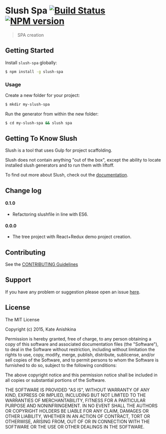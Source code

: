 # Slush Spa [![Build Status](https://secure.travis-ci.org/KateKate/slush-spa.png?branch=master)](https://travis-ci.org/KateKate/slush-spa) [![NPM version](https://badge-me.herokuapp.com/api/npm/slush-spa.png)](http://badges.enytc.com/for/npm/slush-spa)

> SPA creation


## Getting Started

Install `slush-spa` globally:

```bash
$ npm install -g slush-spa
```

### Usage

Create a new folder for your project:

```bash
$ mkdir my-slush-spa
```

Run the generator from within the new folder:

```bash
$ cd my-slush-spa && slush spa
```

## Getting To Know Slush

Slush is a tool that uses Gulp for project scaffolding.

Slush does not contain anything "out of the box", except the ability to locate installed slush generators and to run them with liftoff.

To find out more about Slush, check out the [documentation](https://github.com/slushjs/slush).

## Change log

#### 0.1.0

* Refactoring slushfile in line with ES6.

#### 0.0.0

* The tree project with React+Redux demo project creation.

## Contributing

See the [CONTRIBUTING Guidelines](https://github.com/KateKate/slush-spa/blob/master/CONTRIBUTING.md)

## Support
If you have any problem or suggestion please open an issue [here](https://github.com/KateKate/slush-spa/issues).

## License 

The MIT License

Copyright (c) 2015, Kate Anishkina

Permission is hereby granted, free of charge, to any person
obtaining a copy of this software and associated documentation
files (the "Software"), to deal in the Software without
restriction, including without limitation the rights to use,
copy, modify, merge, publish, distribute, sublicense, and/or sell
copies of the Software, and to permit persons to whom the
Software is furnished to do so, subject to the following
conditions:

The above copyright notice and this permission notice shall be
included in all copies or substantial portions of the Software.

THE SOFTWARE IS PROVIDED "AS IS", WITHOUT WARRANTY OF ANY KIND,
EXPRESS OR IMPLIED, INCLUDING BUT NOT LIMITED TO THE WARRANTIES
OF MERCHANTABILITY, FITNESS FOR A PARTICULAR PURPOSE AND
NONINFRINGEMENT. IN NO EVENT SHALL THE AUTHORS OR COPYRIGHT
HOLDERS BE LIABLE FOR ANY CLAIM, DAMAGES OR OTHER LIABILITY,
WHETHER IN AN ACTION OF CONTRACT, TORT OR OTHERWISE, ARISING
FROM, OUT OF OR IN CONNECTION WITH THE SOFTWARE OR THE USE OR
OTHER DEALINGS IN THE SOFTWARE.

